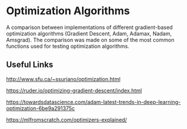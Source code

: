 # Optimization Algorithms
A comparison between implementations of different gradient-based optimization algorithms (Gradient Descent, Adam, Adamax, Nadam, Amsgrad).
The comparison was made on some of the most common functions used for testing optimization algorithms.

## Useful Links

http://www.sfu.ca/~ssurjano/optimization.html

https://ruder.io/optimizing-gradient-descent/index.html

https://towardsdatascience.com/adam-latest-trends-in-deep-learning-optimization-6be9a291375c

https://mlfromscratch.com/optimizers-explained/
